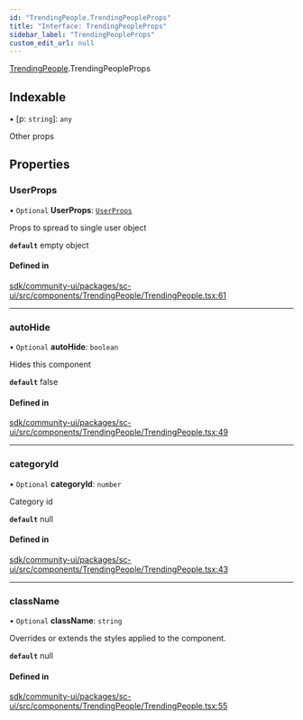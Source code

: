 ```yaml
---
id: "TrendingPeople.TrendingPeopleProps"
title: "Interface: TrendingPeopleProps"
sidebar_label: "TrendingPeopleProps"
custom_edit_url: null
---
```


[TrendingPeople](../modules/TrendingPeople.md).TrendingPeopleProps

## Indexable

▪ [p: `string`]: `any`

Other props

## Properties

### UserProps

• `Optional` **UserProps**: [`UserProps`](User.UserProps.md)

Props to spread to single user object

**`default`** empty object

#### Defined in

[sdk/community-ui/packages/sc-ui/src/components/TrendingPeople/TrendingPeople.tsx:61](https://github.com/selfcommunity/community-ui/blob/a7bfc2b/packages/sc-ui/src/components/TrendingPeople/TrendingPeople.tsx#L61)

___

### autoHide

• `Optional` **autoHide**: `boolean`

Hides this component

**`default`** false

#### Defined in

[sdk/community-ui/packages/sc-ui/src/components/TrendingPeople/TrendingPeople.tsx:49](https://github.com/selfcommunity/community-ui/blob/a7bfc2b/packages/sc-ui/src/components/TrendingPeople/TrendingPeople.tsx#L49)

___

### categoryId

• `Optional` **categoryId**: `number`

Category id

**`default`** null

#### Defined in

[sdk/community-ui/packages/sc-ui/src/components/TrendingPeople/TrendingPeople.tsx:43](https://github.com/selfcommunity/community-ui/blob/a7bfc2b/packages/sc-ui/src/components/TrendingPeople/TrendingPeople.tsx#L43)

___

### className

• `Optional` **className**: `string`

Overrides or extends the styles applied to the component.

**`default`** null

#### Defined in

[sdk/community-ui/packages/sc-ui/src/components/TrendingPeople/TrendingPeople.tsx:55](https://github.com/selfcommunity/community-ui/blob/a7bfc2b/packages/sc-ui/src/components/TrendingPeople/TrendingPeople.tsx#L55)
